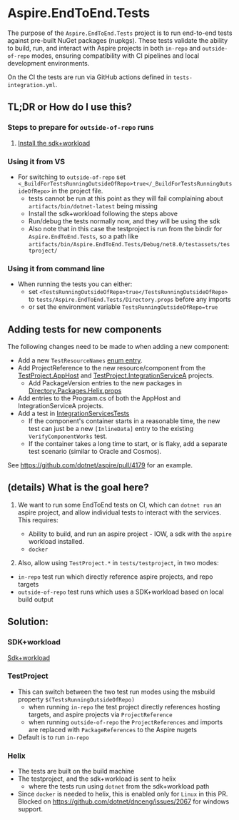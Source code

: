 # Aspire.EndToEnd.Tests

The purpose of the `Aspire.EndToEnd.Tests` project is to run end-to-end tests against pre-built NuGet packages (nupkgs). These tests validate the ability to build, run, and interact with Aspire projects in both `in-repo` and `outside-of-repo` modes, ensuring compatibility with CI pipelines and local development environments.

On the CI the tests are run via GitHub actions defined in `tests-integration.yml`.

## TL;DR or How do I use this?

### Steps to prepare for `outside-of-repo` runs

1. [Install the sdk+workload](../Aspire.Template.Tests/README.md#install-the-sdkworkload)

### Using it from VS

- For switching to `outside-of-repo` set `<_BuildForTestsRunningOutsideOfRepo>true</_BuildForTestsRunningOutsideOfRepo>` in the project file.
    - tests cannot be run at this point as they will fail complaining about `artifacts/bin/dotnet-latest` being missing
    - Install the sdk+workload following the steps above
    - Run/debug the tests normally now, and they will be using the sdk
    - Also note that in this case the testproject is run from the bindir for `Aspire.EndToEnd.Tests`, so a path like `artifacts/bin/Aspire.EndToEnd.Tests/Debug/net8.0/testassets/testproject/`

### Using it from command line

- When running the tests you can either:
    - set `<TestsRunningOutsideOfRepo>true</TestsRunningOutsideOfRepo>` to `tests/Aspire.EndToEnd.Tests/Directory.props` before any imports
    - or set the environment variable `TestsRunningOutsideOfRepo=true`

## Adding tests for new components

The following changes need to be made to when adding a new component:

* Add a new `TestResourceNames` [enum entry](../testproject/Common/TestResourceNames.cs).
* Add ProjectReference to the new resource/component from the [TestProject.AppHost](../testproject/TestProject.AppHost/TestProject.AppHost.csproj) and [TestProject.IntegrationServiceA](../testproject/TestProject.IntegrationServiceA/TestProject.IntegrationServiceA.csproj) projects.
  * Add PackageVersion entries to the new packages in [Directory.Packages.Helix.props](../Shared/RepoTesting/Directory.Packages.Helix.props)
* Add entries to the Program.cs of both the AppHost and IntegrationServiceA projects.
* Add a test in [IntegrationServicesTests](../Aspire.EndToEnd.Tests/IntegrationServicesTests.cs)
  * If the component's container starts in a reasonable time, the new test can just be a new `[InlineData]` entry to the existing `VerifyComponentWorks` test.
  * If the container takes a long time to start, or is flaky, add a separate test scenario (similar to Oracle and Cosmos).

See https://github.com/dotnet/aspire/pull/4179 for an example.

## (details) What is the goal here?

1. We want to run some EndToEnd tests on CI, which can `dotnet run` an aspire project,
and allow individual tests to interact with the services.
This requires:

    - Ability to build, and run an aspire project - IOW, a sdk with the `aspire` workload installed.
    - `docker`

2. Also, allow using `TestProject.*` in `tests/testproject`, in two modes:
- `in-repo` test run which directly reference aspire projects, and repo targets
- `outside-of-repo` test runs which uses a SDK+workload based on local build output

## Solution:

### SDK+workload

[Sdk+workload](../Aspire.Template.Tests/README.md#solution-sdkworkload)

### TestProject

- This can switch between the two test run modes using the msbuild property `$(TestsRunningOutsideOfRepo)`
    - when running `in-repo` the test project directly references hosting targets, and aspire projects via `ProjectReference`
    - when running `outside-of-repo` the `ProjectReferences` and imports are replaced with `PackageReferences` to the Aspire nugets
- Default is to run `in-repo`

### Helix

- The tests are built on the build machine
- The testproject, and the sdk+workload is sent to helix
  - where the tests run using `dotnet` from the sdk+workload path
- Since `docker` is needed to helix, this is enabled only for `Linux` in this PR. Blocked on https://github.com/dotnet/dnceng/issues/2067 for windows support.
